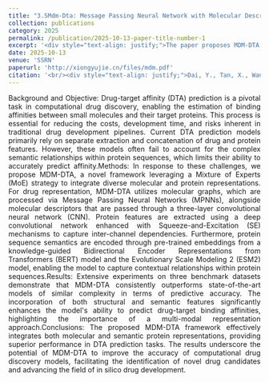 ```yaml
---
title: "3.SMdm-Dta: Message Passing Neural Network with Molecular Descriptors and Mixture of Experts for Drug-Target Affinity Prediction"
collection: publications
category: 2025
permalink: /publication/2025-10-13-paper-title-number-1
excerpt: '<div style="text-align: justify;">The paper proposes MDM-DTA, a novel drug–target affinity prediction model that integrates molecular graphs, molecular descriptors, and protein semantic embeddings via a Mixture of Experts framework to achieve state-of-the-art performance.</div>'
date: 2025-10-13
venue: 'SSRN'
paperurl: 'http://xiongyujie.cn/files/mdm.pdf'
citation: '<br/><div style="text-align: justify;">Dai, Y., Tan, X., Wang, H., Ma, G., Yu-Jie, X., & Qiu, X. H. Mdm-Dta: Message Passing Neural Network with Molecular Descriptors and Mixture of Experts for Drug-Target Affinity Prediction. Available at SSRN 5315145</div>'
---
```


<div style="text-align: justify;">Background and Objective: Drug-target affinity (DTA) prediction is a pivotal task in computational drug discovery, enabling the estimation of binding affinities between small molecules and their target proteins.  This process is essential for reducing the costs, development time, and risks inherent in traditional drug development pipelines.  Current DTA prediction models primarily rely on separate extraction and concatenation of drug and protein features.  However, these models often fail to account for the complex semantic relationships within protein sequences, which limits their ability to accurately predict affinity.Methods: In response to these challenges, we propose MDM-DTA, a novel framework leveraging a Mixture of Experts (MoE) strategy to integrate diverse molecular and protein representations.  For drug representation, MDM-DTA utilizes molecular graphs, which are processed via Message Passing Neural Networks (MPNNs), alongside molecular descriptors that are passed through a three-layer convolutional neural network (CNN).  Protein features are extracted using a deep convolutional network enhanced with Squeeze-and-Excitation (SE) mechanisms to capture inter-channel dependencies.  Furthermore, protein sequence semantics are encoded through pre-trained embeddings from a knowledge-guided Bidirectional Encoder Representations from Transformers (BERT) model and the Evolutionary Scale Modeling 2 (ESM2) model, enabling the model to capture contextual relationships within protein sequences.Results: Extensive experiments on three benchmark datasets demonstrate that MDM-DTA consistently outperforms state-of-the-art models of similar complexity in terms of predictive accuracy.  The incorporation of both structural and semantic features significantly enhances the model's ability to predict drug-target binding affinities, highlighting the importance of a multi-modal representation approach.Conclusions: The proposed MDM-DTA framework effectively integrates both molecular and semantic protein representations, providing superior performance in DTA prediction tasks.  The results underscore the potential of MDM-DTA to improve the accuracy of computational drug discovery models, facilitating the identification of novel drug candidates and advancing the field of in silico drug development.</div>

<br/>
